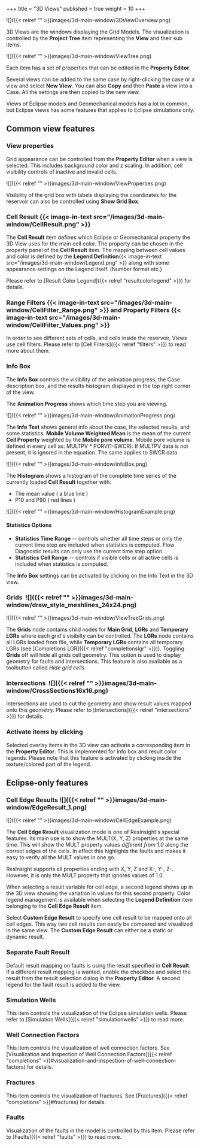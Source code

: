 +++
title = "3D Views"
published = true
weight = 10
+++

![]({{< relref "" >}}images/3d-main-window/3DViewOverview.png)

3D Views are the windows displaying the Grid Models. The visualization is controlled by the **Project Tree** item representing the **View** and their sub items.

![]({{< relref "" >}}images/3d-main-window/ViewTree.png)

Each item has a set of properties that can be edited in the **Property Editor**.

Several views can be added to the same case by right-clicking the case or a view and select **New View**. You can also **Copy** and then **Paste** a view into a Case. All the settings are then copied to the new view.  

Views of Eclipse models and Geomechanical models has a lot in common, but Eclipse views has some features that applies to Eclipse simulations only.

## Common view features

### View properties

Grid appearance can be controlled from the **Property Editor** when a view is selected. This includes background color and z scaling. In addition, cell visibility controls of inactive and invalid cells.

![]({{< relref "" >}}images/3d-main-window/ViewProperties.png) 

Visibility of the grid box with labels displaying the coordinates for the reservoir can also be controlled using **Show Grid Box**. 

### Cell Result {{< image-in-text src="/images/3d-main-window/CellResult.png" >}}

The **Cell Result** item defines which Eclipse or Geomechanical property the 3D View uses for the main cell color. The property can be chosen in the property panel of the **Cell Result** item. The mapping between cell values and color is defined by the **Legend Definition**{{< image-in-text src="/images/3d-main-window/Legend.png" >}} along with some appearance settings on the Legend itself. (Number format etc.)

Please refer to [Result Color Legend]({{< relref "resultcolorlegend" >}}) for details.



### Range Filters {{< image-in-text src="/images/3d-main-window/CellFilter_Range.png" >}} and Property Filters {{< image-in-text src="/images/3d-main-window/CellFilter_Values.png" >}}


In order to see different sets of cells, and cells inside the reservoir, Views use cell filters. Please refer to [Cell Filters]({{< relref "filters" >}}) to read more about them.

### Info Box

The **Info Box** controls the visibility of the animation progress, the Case description box, and the results histogram displayed in the top right corner of the view.

The **Animation Progress** shows which time step you are viewing. 

![]({{< relref "" >}}images/3d-main-window/AnimationProgress.png)

The **Info Text** shows general info about the case, the selected results, and some statistics. **Mobile Volume Weighted Mean** is the mean of the current **Cell Property** weighted by the **Mobile pore volume**. Mobile pore volume is defined in every cell as: MULTPV _*_ PORV(1-SWCR). If MULTPV data is not present, it is ignored in the equation. The same applies to SWCR data.

![]({{< relref "" >}}images/3d-main-window/infoBox.png)

The **Histogram** shows a histogram of the complete time series of the currently loaded **Cell Result** together with:

- The mean value ( a blue line ) 
- P10 and P90 ( red lines )

![]({{< relref "" >}}images/3d-main-window/HistogramExample.png)

#### Statistics Options

- **Statistics Time Range** -- controls whether all time steps or only the current time step are included when statistics is computed. Flow Diagnostic results can only use the current time step option.  
- **Statistics Cell Range** -- controls if visible cells or all active cells is included when statistics is computed.

<div class="note">
The <b>Info Box</b> settings can be activated by clicking on the Info Text in the 3D view.
</div>

### Grids &nbsp;![]({{< relref "" >}}images/3d-main-window/draw_style_meshlines_24x24.png) 

![]({{< relref "" >}}images/3d-main-window/ViewTreeGrids.png)

The **Grids** node contains child nodes for **Main Grid**, **LGRs** and **Temporary LGRs** where each grid's visibilty can be controlled. The **LGRs** node contains all LGRs loaded from file, while **Temporary LGRs** contains all temporary LGRs (see [Completions LGR]({{< relref "completionslgr" >}})).
Toggling **Grids** off will hide all grids cell geometry. This option is used to display geometry for faults and intersections. This feature is also available as a toolbutton called *Hide grid cells*.

### Intersections &nbsp;![]({{< relref "" >}}images/3d-main-window/CrossSections16x16.png)
Intersections are used to cut the geometry and show result values mapped onto this geometry.
Please refer to [Intersections]({{< relref "intersections" >}}) for details.

### Activate items by clicking
Selected overlay items in the 3D view can activate a corresponding item in the **Property Editor**. This is implemented for Info box and result color legends. Please note that this feature is activated by clicking inside the texture/colored part of the legend. 


## Eclipse-only features

### Cell Edge Results ![]({{< relref "" >}}images/3d-main-window/EdgeResult_1.png)

![]({{< relref "" >}}images/3d-main-window/CellEdgeExample.png)

The **Cell Edge Result** visualization mode is one of ResInsight's special features. Its main use is to show the MULT(X, Y, Z) properties at the same time. This will show the MULT property values *different from 1.0* along the correct edges of the cells. In effect this highlights the faults and makes it easy to verify all the MULT values in one go.

ResInsight supports all properties ending with X, Y, Z and X-, Y-, Z-. However, it is only the MULT property that ignores values of 1.0.

When selecting a result variable for cell edge, a second legend shows up in the 3D view showing the variation in values for this second property. Color legend management is available when selecting the **Legend Definition** item belonging to the **Cell Edge Result** item. 

Select **Custom Edge Result** to specify one cell result to be mapped onto all cell edges. This way two cell results can easily be compared and visualized in the same view. The **Custom Edge Result** can either be a static or dynamic result.

### Separate Fault Result

Default result mapping on faults is using the result specified in **Cell Result**. If a different result mapping is wanted, enable the checkbox and select the result from the result selection dialog in the **Property Editor**. A second legend for the fault result is added to the view.

### Simulation Wells
This item controls the visualization of the Eclipse simulation wells.
Please refer to [Simulation Wells]({{< relref "simulationwells" >}}) to read more.

### Well Connection Factors
This item controls the visualization of well connection factors.
See [Visualization and Inspection of Well Connection Factors]({{< relref "completions" >}}#visualization-and-inspection-of-well-connection-factors) for details.

### Fractures
This item controls the visualization of fractures.
See [Fractures]({{< relref "completions" >}}#fractures) for details.

### Faults
Visualization of the faults in the model is controlled by this item. 
Please refer to [Faults]({{< relref "faults" >}}) to read more.
